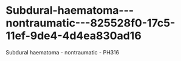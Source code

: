 # Subdural-haematoma---nontraumatic---825528f0-17c5-11ef-9de4-4d4ea830ad16
Subdural haematoma - nontraumatic - PH316
